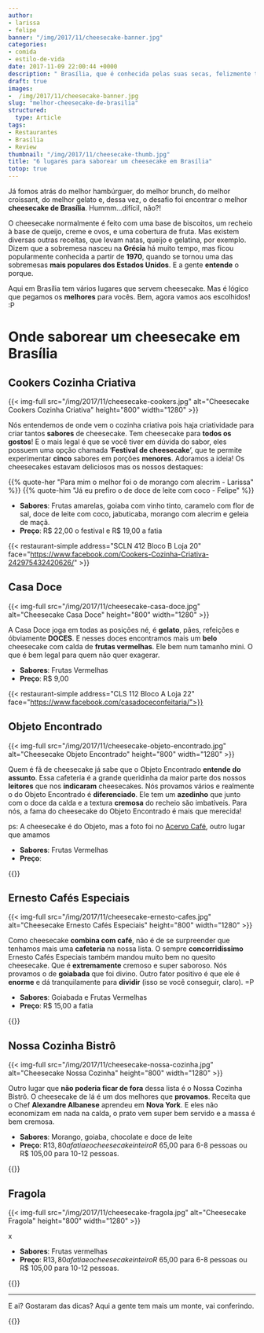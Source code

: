 ```yaml
---
author:
- larissa
- felipe
banner: "/img/2017/11/cheesecake-banner.jpg"
categories:
- comida
- estilo-de-vida
date: 2017-11-09 22:00:44 +0000
description: " Brasília, que é conhecida pelas suas secas, felizmente tem muitas opções para se refrescar da forma mais deliciosa que conhecemos: tomando um bom gelato. COnheça as principais..."
draft: true
images:
-  /img/2017/11/cheesecake-banner.jpg
slug: "melhor-cheesecake-de-brasilia"
structured:
  type: Article
tags:
- Restaurantes
- Brasília
- Review
thumbnail: "/img/2017/11/cheesecake-thumb.jpg"
title: "6 lugares para saborear um cheesecake em Brasília"
totop: true
---
```


Já fomos atrás do melhor hambúrguer, do melhor brunch, do melhor croissant, do melhor gelato e, dessa vez, o desafio foi encontrar o melhor **cheesecake de Brasília**. Hummm...difícil, não?! 

O cheesecake normalmente é feito com uma base de biscoitos, um recheio à base de queijo, creme e ovos, e uma cobertura de fruta.  Mas existem diversas outras receitas, que levam natas, queijo e gelatina, por exemplo. Dizem que a sobremesa nasceu na **Grécia** há muito tempo, mas ficou popularmente conhecida a partir de **1970**, quando se tornou uma das sobremesas **mais populares dos Estados Unidos**. E a gente **entende** o porque.

Aqui em Brasília tem vários lugares que servem cheesecake. Mas é lógico que pegamos os **melhores** para vocês.
Bem, agora vamos aos escolhidos! :P

# Onde saborear um cheesecake em Brasília

## Cookers Cozinha Criativa

{{< img-full src="/img/2017/11/cheesecake-cookers.jpg" alt="Cheesecake Cookers Cozinha Criativa"  height="800" width="1280" >}}

Nós entendemos de onde vem o cozinha criativa pois haja criatividade para criar tantos **sabores** de cheesecake. Tem cheesecake para **todos os gostos**! E o mais legal é que se você tiver em dúvida do sabor, eles possuem uma opção chamada ‘**Festival de cheesecake**’, que te permite experimentar **cinco** sabores em porções **menores**. Adoramos a ideia! Os cheesecakes estavam deliciosos mas os nossos destaques:

{{% quote-her "Para mim o melhor foi o de morango com alecrim - Larissa" %}}
{{% quote-him "Já eu prefiro o de doce de leite com coco - Felipe" %}}

- **Sabores**: Frutas amarelas, goiaba com vinho tinto, caramelo com flor de sal, doce de leite com coco, jabuticaba, morango com alecrim e geleia de maçã.
- **Preço**:  R$ 22,00 o festival e R$ 19,00 a fatia

{{< restaurant-simple address="SCLN 412 Bloco B Loja 20"  face="https://www.facebook.com/Cookers-Cozinha-Criativa-242975432420626/" >}}

## Casa Doce

{{< img-full src="/img/2017/11/cheesecake-casa-doce.jpg" alt="Cheesecake Casa Doce"  height="800" width="1280" >}}

A Casa Doce joga em todas as posições né, é **gelato**, pães, refeições e óbviamente **DOCES**. E nesses doces encontramos mais um **belo** cheesecake com calda de **frutas vermelhas**. Ele bem num tamanho mini. O que é bem legal para quem não quer exagerar. 

- **Sabores**: Frutas Vermelhas
- **Preço**:  R$ 9,00

{{< restaurant-simple address="CLS 112 Bloco A Loja 22"  face="https://www.facebook.com/casadoceconfeitaria/">}}

## Objeto Encontrado

{{< img-full src="/img/2017/11/cheesecake-objeto-encontrado.jpg" alt="Cheesecake Objeto Encontrado"  height="800" width="1280" >}}

Quem é fã de cheesecake já sabe que o Objeto Encontrado **entende do assunto**. Essa cafeteria é a grande queridinha da maior parte dos nossos **leitores** que nos **indicaram** cheesecakes.  Nós provamos vários e realmente o do Objeto Encontrado é **diferenciado**. Ele tem um **azedinho** que junto com o doce da calda e a textura **cremosa** do recheio são imbatíveis. Para nós, a fama do cheesecake do Objeto Encontrado é mais que merecida! 

ps: A cheesecake é do Objeto, mas a foto foi no [Acervo Café](https://www.instagram.com/acervocafe/), outro lugar que amamos

- **Sabores**: Frutas Vermelhas
- **Preço**:  

{{<restaurant-simple address="CLN 102 Bloco B Loja 56"  face="https://www.facebook.com/objetoencontrado.galeriadearte/">}}

## Ernesto Cafés Especiais

{{< img-full src="/img/2017/11/cheesecake-ernesto-cafes.jpg" alt="Cheesecake Ernesto Cafés Especiais"  height="800" width="1280" >}}

Como cheesecake **combina com café**, não é de se surpreender que tenhamos mais uma **cafeteria** na nossa lista. O sempre **concorridíssimo** Ernesto Cafés Especiais também mandou muito bem no quesito cheesecake. Que é **extremamente** cremoso e super saboroso. Nós provamos o de **goiabada** que foi divino. Outro fator positivo é que ele é **enorme** e dá tranquilamente para **dividir** (isso se você conseguir, claro). =P

- **Sabores**: Goiabada e Frutas Vermelhas
- **Preço**:  R$ 15,00 a fatia

{{<restaurant-simple address="CLS 115 Bloco C Loja 14"  face="https://www.facebook.com/ErnestoCafesEspeciais/">}}

## Nossa Cozinha Bistrô

{{< img-full src="/img/2017/11/cheesecake-nossa-cozinha.jpg" alt="Cheesecake Nossa Cozinha"  height="800" width="1280" >}}

Outro lugar que **não poderia ficar de fora** dessa lista é o Nossa Cozinha Bistrô. O cheesecake de lá é um dos melhores que **provamos**. Receita que o Chef **Alexandre Albanese** aprendeu em **Nova York**. E eles não economizam em nada na calda, o prato vem super bem servido e a massa é bem cremosa. 

- **Sabores**: Morango, goiaba, chocolate e doce de leite
- **Preço**:  R$13,80 a fatia e o cheesecake inteiro R$ 65,00 para 6-8 pessoas ou R$ 105,00 para 10-12 pessoas.

{{<restaurant-simple address="CLN 402 Bloco C Loja 60" face="https://www.facebook.com/nossacozinha.bistro">}}

## Fragola

{{< img-full src="/img/2017/11/cheesecake-fragola.jpg" alt="Cheesecake Fragola"  height="800" width="1280" >}}

x

- **Sabores**: Frutas vermelhas
- **Preço**:  R$13,80 a fatia e o cheesecake inteiro R$ 65,00 para 6-8 pessoas ou R$ 105,00 para 10-12 pessoas.

{{<restaurant-simple address="-" face="https://www.facebook.com/fragolabrasilia/">}}

------

E ai? Gostaram das dicas? Aqui a gente tem mais um monte, vai conferindo.

{{<subscribe>}}